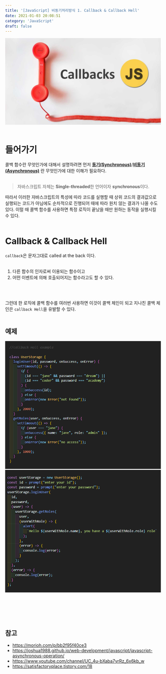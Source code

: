 ```yaml
---
title: '[JavaScript] 비동기처리방식 1. Callback & Callback Hell'
date: 2021-01-03 20:08:51
category: 'JavaScript'
draft: false
---
```


![](./images/callback.png)
<br/>
<br/>

# 들어가기

콜백 함수란 무엇인가에 대해서 설명하려면 먼저 **[동기(Synchronous)](https://goodenoughyoungyeom.netlify.app/Web%20Development/[Web%20Development]%EB%8F%99%EA%B8%B0%EC%99%80%EB%B9%84%EB%8F%99%EA%B8%B0%EC%B2%98%EB%A6%AC/#%EB%8F%99%EA%B8%B0synchronous)**/**[비동기(Asynchronous)](https://goodenoughyoungyeom.netlify.app/Web%20Development/[Web%20Development]%EB%8F%99%EA%B8%B0%EC%99%80%EB%B9%84%EB%8F%99%EA%B8%B0%EC%B2%98%EB%A6%AC/#%EB%B9%84%EB%8F%99%EA%B8%B0asynchronous)** 란 무엇인가에 대한 이해가 필요하다.
<br/>
<br/>

> 자바스크립트 자체는 **Single-threaded**한 언어이자 **synchronous**이다.

따라서 이러한 자바스크립트의 특성에 따라 코드를 실행할 때 상위 코드의 결과값으로 실행되는 코드가 아님에도 순차적으로 진행되어 때에 따라 원치 않는 결과가 나올 수도 있다.
이럴 때 콜백 함수를 사용하면 특정 로직이 끝났을 때만 원하는 동작을 실행시킬 수 있다.
<br/>
<br/>

# Callback & Callback Hell

`callback`은 문자그대로 called at the back 이다.
<br/>
<br/>

1. 다른 함수의 인자로써 이용되는 함수이고
2. 어떤 이벤트에 의해 호출되어지는 함수라고도 할 수 있다.

<br/>
<br/>

그런데 한 로직에 콜백 함수를 여러번 사용하면 이것이 콜백 체인이 되고 지나친 콜백 체인은 `callback Hell`을 유발할 수 있다.
<br/>
<br/>

## 예제

![](./images/callbackHellExample.png)
![](./images/callbackHellExample_2.png)

<br/>
<br/>
<br/>
<br/>

## 참고

- https://morioh.com/p/bb2f95f40ce3
- https://joshua1988.github.io/web-development/javascript/javascript-asynchronous-operation/
- https://www.youtube.com/channel/UC_4u-bXaba7yrRz_6x6kb_w
- https://satisfactoryplace.tistory.com/18
